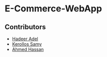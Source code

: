 # E-Commerce-WebApp


## Contributors
- [Hadeer Adel](https://github.com/Hadeer-Adel729)
- [Kerollos Samy](https://github.com/kerellossamy)
- [Ahmed Hassan](https://github.com/ahmedhassanhashem)


